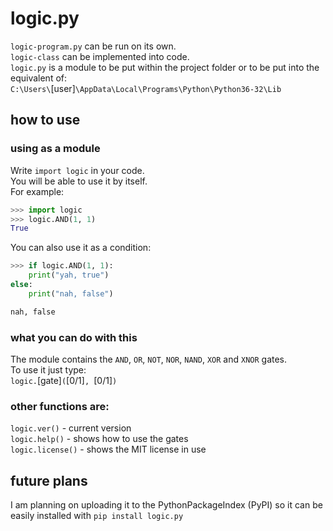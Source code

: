 # logic.py
`logic-program.py` can be run on its own.  
`logic-class` can be implemented into code.  
`logic.py` is a module to be put within the project folder or to be put into the equivalent of:  
`C:\Users\`[user]`\AppData\Local\Programs\Python\Python36-32\Lib`  
  
## how to use  
### using as a module    
Write `import logic` in your code.  
You will be able to use it by itself.  
For example:  
```python
>>> import logic
>>> logic.AND(1, 1)
True
```  
You can also use it as a condition:  
```python
>>> if logic.AND(1, 1):
	print("yah, true")
else:
	print("nah, false")

nah, false
``` 
### what you can do with this  
The module contains the `AND`, `OR`, `NOT`, `NOR`, `NAND`, `XOR` and `XNOR` gates.  
To use it just type:  
`logic.`[gate]`(`[0/1]`, `[0/1]`)`  
  
### other functions are:  
`logic.ver()` - current version  
`logic.help()` - shows how to use the gates  
`logic.license()` - shows the MIT license in use  
  
## future plans
I am planning on uploading it to the PythonPackageIndex (PyPI) so it can be easily installed with `pip install logic.py`
